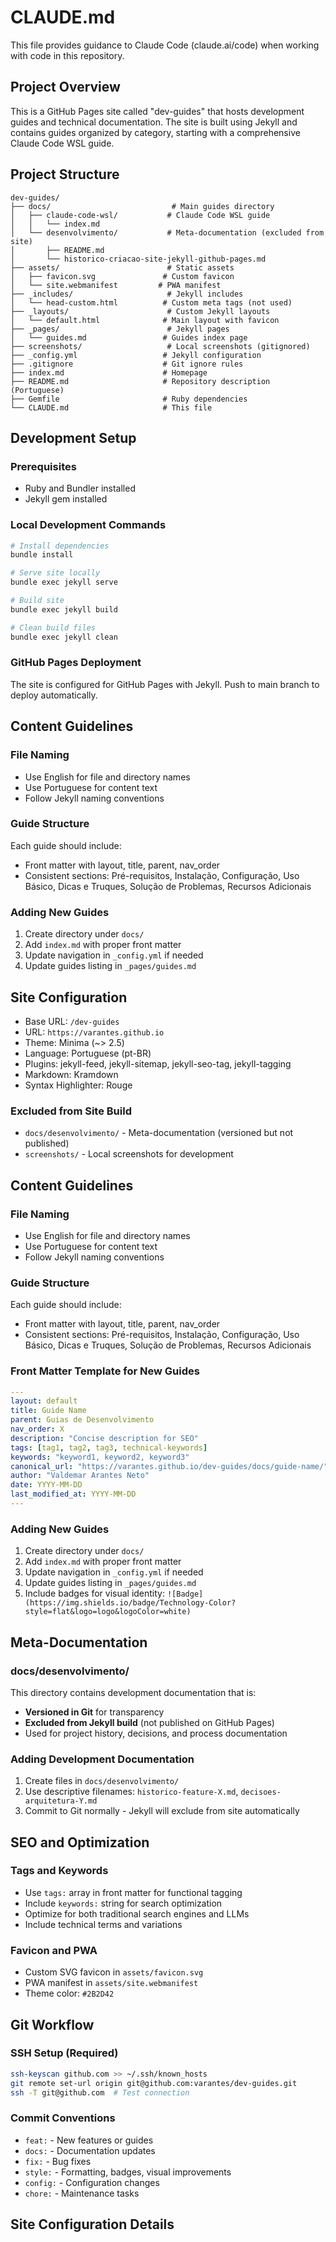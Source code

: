 # CLAUDE.md

This file provides guidance to Claude Code (claude.ai/code) when working with code in this repository.

## Project Overview

This is a GitHub Pages site called "dev-guides" that hosts development guides and technical documentation. The site is built using Jekyll and contains guides organized by category, starting with a comprehensive Claude Code WSL guide.

## Project Structure

```
dev-guides/
├── docs/                           # Main guides directory
│   ├── claude-code-wsl/           # Claude Code WSL guide
│   │   └── index.md
│   └── desenvolvimento/           # Meta-documentation (excluded from site)
│       ├── README.md
│       └── historico-criacao-site-jekyll-github-pages.md
├── assets/                        # Static assets
│   ├── favicon.svg               # Custom favicon
│   └── site.webmanifest         # PWA manifest
├── _includes/                     # Jekyll includes
│   └── head-custom.html          # Custom meta tags (not used)
├── _layouts/                      # Custom Jekyll layouts
│   └── default.html              # Main layout with favicon
├── _pages/                        # Jekyll pages
│   └── guides.md                 # Guides index page
├── screenshots/                   # Local screenshots (gitignored)
├── _config.yml                   # Jekyll configuration
├── .gitignore                    # Git ignore rules
├── index.md                      # Homepage
├── README.md                     # Repository description (Portuguese)
├── Gemfile                       # Ruby dependencies
└── CLAUDE.md                     # This file
```

## Development Setup

### Prerequisites
- Ruby and Bundler installed
- Jekyll gem installed

### Local Development Commands

```bash
# Install dependencies
bundle install

# Serve site locally
bundle exec jekyll serve

# Build site
bundle exec jekyll build

# Clean build files
bundle exec jekyll clean
```

### GitHub Pages Deployment

The site is configured for GitHub Pages with Jekyll. Push to main branch to deploy automatically.

## Content Guidelines

### File Naming
- Use English for file and directory names
- Use Portuguese for content text
- Follow Jekyll naming conventions

### Guide Structure
Each guide should include:
- Front matter with layout, title, parent, nav_order
- Consistent sections: Pré-requisitos, Instalação, Configuração, Uso Básico, Dicas e Truques, Solução de Problemas, Recursos Adicionais

### Adding New Guides
1. Create directory under `docs/`
2. Add `index.md` with proper front matter
3. Update navigation in `_config.yml` if needed
4. Update guides listing in `_pages/guides.md`

## Site Configuration

- Base URL: `/dev-guides`
- URL: `https://varantes.github.io`
- Theme: Minima (~> 2.5)
- Language: Portuguese (pt-BR)
- Plugins: jekyll-feed, jekyll-sitemap, jekyll-seo-tag, jekyll-tagging
- Markdown: Kramdown
- Syntax Highlighter: Rouge

### Excluded from Site Build
- `docs/desenvolvimento/` - Meta-documentation (versioned but not published)
- `screenshots/` - Local screenshots for development

## Content Guidelines

### File Naming
- Use English for file and directory names
- Use Portuguese for content text
- Follow Jekyll naming conventions

### Guide Structure
Each guide should include:
- Front matter with layout, title, parent, nav_order
- Consistent sections: Pré-requisitos, Instalação, Configuração, Uso Básico, Dicas e Truques, Solução de Problemas, Recursos Adicionais

### Front Matter Template for New Guides
```yaml
---
layout: default
title: Guide Name
parent: Guias de Desenvolvimento
nav_order: X
description: "Concise description for SEO"
tags: [tag1, tag2, tag3, technical-keywords]
keywords: "keyword1, keyword2, keyword3"
canonical_url: "https://varantes.github.io/dev-guides/docs/guide-name/"
author: "Valdemar Arantes Neto"
date: YYYY-MM-DD
last_modified_at: YYYY-MM-DD
---
```

### Adding New Guides
1. Create directory under `docs/`
2. Add `index.md` with proper front matter
3. Update navigation in `_config.yml` if needed
4. Update guides listing in `_pages/guides.md`
5. Include badges for visual identity: `![Badge](https://img.shields.io/badge/Technology-Color?style=flat&logo=logo&logoColor=white)`

## Meta-Documentation

### docs/desenvolvimento/
This directory contains development documentation that is:
- **Versioned in Git** for transparency
- **Excluded from Jekyll build** (not published on GitHub Pages)
- Used for project history, decisions, and process documentation

### Adding Development Documentation
1. Create files in `docs/desenvolvimento/`
2. Use descriptive filenames: `historico-feature-X.md`, `decisoes-arquitetura-Y.md`
3. Commit to Git normally - Jekyll will exclude from site automatically

## SEO and Optimization

### Tags and Keywords
- Use `tags:` array in front matter for functional tagging
- Include `keywords:` string for search optimization
- Optimize for both traditional search engines and LLMs
- Include technical terms and variations

### Favicon and PWA
- Custom SVG favicon in `assets/favicon.svg`
- PWA manifest in `assets/site.webmanifest`
- Theme color: `#2B2D42`

## Git Workflow

### SSH Setup (Required)
```bash
ssh-keyscan github.com >> ~/.ssh/known_hosts
git remote set-url origin git@github.com:varantes/dev-guides.git
ssh -T git@github.com  # Test connection
```

### Commit Conventions
- `feat:` - New features or guides
- `docs:` - Documentation updates
- `fix:` - Bug fixes
- `style:` - Formatting, badges, visual improvements
- `config:` - Configuration changes
- `chore:` - Maintenance tasks

## Site Configuration Details